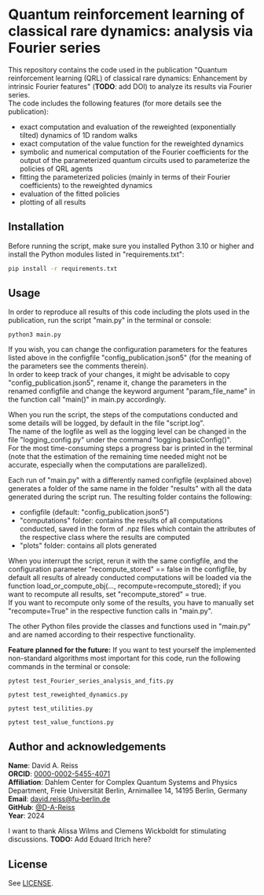 # Quantum reinforcement learning of classical rare dynamics: analysis via Fourier series

This repository contains the code used in the publication "Quantum reinforcement learning (QRL) of classical rare dynamics:
Enhancement by intrinsic Fourier features"  (**TODO**: add DOI) to analyze its results via Fourier series.  
The code includes the following features (for more details see the publication):
* exact computation and evaluation of the reweighted (exponentially tilted) dynamics of 1D random walks 
* exact computation of the value function for the reweighted dynamics
* symbolic and numerical computation of the Fourier coefficients for the output of the parameterized quantum circuits 
  used to parameterize the policies of QRL agents
* fitting the parameterized policies (mainly in terms of their Fourier coefficients) to the reweighted dynamics 
* evaluation of the fitted policies
* plotting of all results


## Installation

Before running the script, make sure you installed Python 3.10 or higher and install the Python modules listed in 
"requirements.txt":

```bash
pip install -r requirements.txt
```


## Usage

In order to reproduce all results of this code including the plots used in the publication, run the script "main.py" 
in the terminal or console:

```
python3 main.py
```

If you wish, you can change the configuration parameters for the features listed above in the configfile 
"config_publication.json5" (for the meaning of the parameters see the comments therein).  
In order to keep track of your changes, it might be advisable to copy "config_publication.json5", rename it, 
change the parameters in the renamed configfile and change the keyword argument "param_file_name" in the 
function call "main()" in main.py accordingly.

When you run the script, the steps of the computations conducted and some details will be logged, by default in the file 
"script.log".  
The name of the logfile as well as the logging level can be changed in the file "logging_config.py" under the command 
"logging.basicConfig()".  
For the most time-consuming steps a progress bar is printed in the terminal (note that the estimation 
of the remaining time needed might not be accurate, especially when the computations are parallelized).

Each run of "main.py" with a differently named configfile (explained above) generates a folder of the same 
name in the folder "results" with all the data generated during the script run. The resulting folder contains the 
following:
* configfile (default: "config_publication.json5")
* "computations" folder: contains the results of all computations conducted, saved in the form of .npz files which 
                         contain the attributes of the respective class where the results are computed
* "plots" folder: contains all plots generated

When you interrupt the script, rerun it with the same configfile, and the configuration parameter 
"recompute_stored" == false in the configfile, by default all results of already conducted computations will be loaded 
via the function load_or_compute_obj(..., recompute=recompute_stored); if you want to recompute all results, set 
"recompute_stored" = true.  
If you want to recompute only some of the results, you have to manually set "recompute=True" in the respective function 
calls in "main.py".

The other Python files provide the classes and functions used in "main.py" and are named according to their 
respective functionality.

**Feature planned for the future:** If you want to test yourself the implemented non-standard algorithms most important for this code, run the following
commands in the terminal or console:

```
pytest test_Fourier_series_analysis_and_fits.py
```

```
pytest test_reweighted_dynamics.py
```

```
pytest test_utilities.py
```

```
pytest test_value_functions.py
```

## Author and acknowledgements

**Name**: David A. Reiss  
**ORCID**: [0000-0002-5455-4071](https://orcid.org/0000-0002-5455-4071)  
**Affiliation**: Dahlem Center for Complex Quantum Systems and Physics Department, Freie Universität Berlin, 
                 Arnimallee 14, 14195 Berlin, Germany  
**Email**: david.reiss@fu-berlin.de  
**GitHub**: [@D-A-Reiss](https://github.com/D-A-Reiss)  
**Year**: 2024

I want to thank Alissa Wilms and Clemens Wickboldt for stimulating discussions.
**TODO:** Add Eduard Itrich here?

## License

See [LICENSE](./LICENSE.md).
